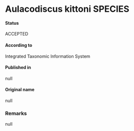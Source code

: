 Aulacodiscus kittoni SPECIES
=======

#### Status
ACCEPTED

#### According to
Integrated Taxonomic Information System

#### Published in
null

#### Original name
null

### Remarks
null